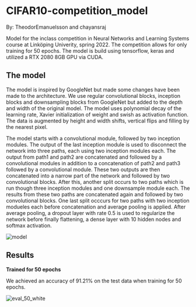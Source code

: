 # CIFAR10-competition_model
By: TheodorEmanuelsson and chayansraj


Model for the inclass competition in Neural Networks and Learning Systems course at Linköping Univerity, spring 2022. The competition allows for only training for 50 epochs. The model is build using tensorflow, keras and utilized a RTX 2080 8GB GPU via CUDA.

## The model

The model is inspired by GoogleNet but made some changes have been made to the architecture. We use regular convolutional blocks, inception blocks and downsampling blocks from GoogleNet but added to the depth and width of the original model. The model uses polynomial decay of the learning rate, Xavier initialization of weight and swish as activation function. The data is augmented by height and width shifts, vertical flips and filling by the nearest pixel.

The model starts with a convolutional module, followed by two inception modules. The output of the last inception module is used to disconnect the network into three paths, each using two inception modules each. The output from path1 and path2 are concatenated and followed by a convolutional modules in addition to a concatenation of path2 and path3 followed by a convolutional module. These two outputs are then concatenated into a narrow part of the network and followed by two convolutional blocks. After this, another split occurs to two paths which is run though three inception modules and one downsample module each. The results from these two paths are concatenated again and followed by two convolutional blocks. One last split occcurs for two paths with two inception modueles each before concatenation and average pooling is applied. After average pooling, a dropout layer with rate 0.5 is used to regularize the network before finally flattening, a dense layer with 10 hidden nodes and softmax activation.

![model](https://user-images.githubusercontent.com/49917684/155893219-6fbd5cb2-22c3-4259-8094-8846f33ce2ad.png)

## Results

**Trained for 50 epochs**

We achieved an accuracy of 91.21% on the test data when training for 50 epochs.

![eval_50_white](https://user-images.githubusercontent.com/49917684/155899443-ec74dfac-e701-45eb-b5c1-8c0065f0f839.png)


